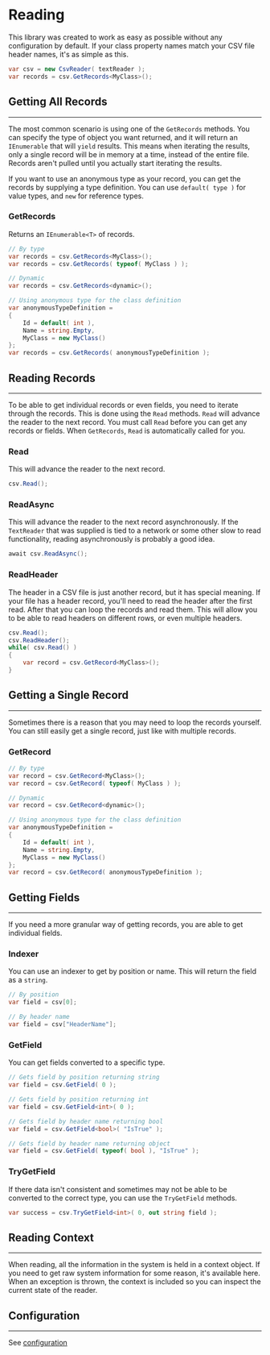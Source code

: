 # Reading

This library was created to work as easy as possible without any configuration by default. If your class property names match your CSV file header names, it's as simple as this.

```cs
var csv = new CsvReader( textReader );
var records = csv.GetRecords<MyClass>();
```

## Getting All Records

<hr/>

The most common scenario is using one of the `GetRecords` methods.  You can specify the type of object you want returned, and it will return an `IEnumerable` that will `yield` results. This means when iterating the results, only a single record will be in memory at a time, instead of the entire file. Records aren't pulled until you actually start iterating the results.

If you want to use an anonymous type as your record, you can get the records by supplying a type definition. You can use `default( type )` for value types, and `new` for reference types.

### GetRecords

Returns an `IEnumerable<T>` of records.

```cs
// By type
var records = csv.GetRecords<MyClass>();
var records = csv.GetRecords( typeof( MyClass ) );

// Dynamic
var records = csv.GetRecords<dynamic>();

// Using anonymous type for the class definition
var anonymousTypeDefinition =
{
	Id = default( int ),
	Name = string.Empty,
	MyClass = new MyClass()
};
var records = csv.GetRecords( anonymousTypeDefinition );
```

## Reading Records

<hr/>

To be able to get individual records or even fields, you need to iterate through the records. This is done using the `Read` methods. `Read` will advance the reader to the next record. You must call `Read` before you can get any records or fields. When `GetRecords`, `Read` is automatically called for you.

### Read

This will advance the reader to the next record.

```cs
csv.Read();
```

### ReadAsync

This will advance the reader to the next record asynchronously. If the `TextReader` that was supplied is tied to a network or some other slow to read functionality, reading asynchronously is probably a good idea.

```cs
await csv.ReadAsync();
```

### ReadHeader

The header in a CSV file is just another record, but it has special meaning. If your file has a header record, you'll need to read the header after the first read. After that you can loop the records and read them. This will allow you to be able to read headers on different rows, or even multiple headers.

```cs
csv.Read();
csv.ReadHeader();
while( csv.Read() )
{
	var record = csv.GetRecord<MyClass>();
}
```

## Getting a Single Record

<hr/>

Sometimes there is a reason that you may need to loop the records yourself. You can still easily get a single record, just like with multiple records.

### GetRecord

```cs
// By type
var record = csv.GetRecord<MyClass>();
var record = csv.GetRecord( typeof( MyClass ) );

// Dynamic
var record = csv.GetRecord<dynamic>();

// Using anonymous type for the class definition
var anonymousTypeDefinition =
{
	Id = default( int ),
	Name = string.Empty,
	MyClass = new MyClass()
};
var record = csv.GetRecord( anonymousTypeDefinition );
```

## Getting Fields

<hr/>

If you need a more granular way of getting records, you are able to get individual fields.

### Indexer

You can use an indexer to get by position or name. This will return the field as a `string`.

```cs
// By position
var field = csv[0];

// By header name
var field = csv["HeaderName"];
```

### GetField

You can get fields converted to a specific type.

```cs
// Gets field by position returning string
var field = csv.GetField( 0 );

// Gets field by position returning int
var field = csv.GetField<int>( 0 );

// Gets field by header name returning bool
var field = csv.GetField<bool>( "IsTrue" );

// Gets field by header name returning object
var field = csv.GetField( typeof( bool ), "IsTrue" );
```

### TryGetField

If there data isn't consistent and sometimes may not be able to be converted to the correct type, you can use the `TryGetField` methods.

```cs
var success = csv.TryGetField<int>( 0, out string field );
```

## Reading Context

<hr/>

When reading, all the information in the system is held in a context object. If you need to get raw system information for some reason, it's available here. When an exception is thrown, the context is included so you can inspect the current state of the reader.

## Configuration

<hr/>

See [configuration](/configuration)

<br/>
